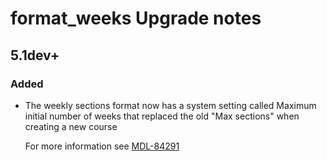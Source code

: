 # format_weeks Upgrade notes

## 5.1dev+

### Added

- The weekly sections format now has a system setting called Maximum initial number of weeks that replaced the old "Max sections" when creating a new course

  For more information see [MDL-84291](https://tracker.moodle.org/browse/MDL-84291)
